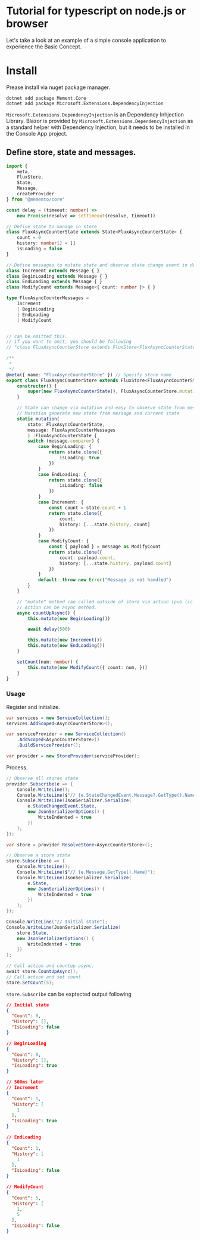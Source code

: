# Tutorial for typescript on node.js or browser

Let's take a look at an example of a simple console application to experience the Basic Concept.

# Install

Prease install via nuget package manager.

```
dotnet add package Mement.Core
dotnet add package Microsoft.Extensions.DependencyInjection
```

```Microsoft.Extensions.DependencyInjection``` is an Dependency Inhjection Library.
Blazor is provided by ```Microsoft.Extensions.DependencyInjection``` as a standard helper with Dependency Injection,
 but it needs to be installed in the Console App project.

## Define store, state and messages.

```ts
import {
    meta,
    FluxStore,
    State,
    Message,
    createProvider
} from "@memento/core"

const delay = (timeout: number) =>
    new Promise(resolve => setTimeout(resolve, timeout))

// Define state to manage in store
class FluxAsyncCounterState extends State<FluxAsyncCounterState> {
    count = 0
    history: number[] = []
    isLoading = false
}

// Define messages to mutate state and observe state change event in detail.
class Increment extends Message { }
class BeginLoading extends Message { }
class EndLoading extends Message { }
class ModifyCount extends Message<{ count: number }> { }

type FluxAsyncCounterMessages =
    Increment
    | BeginLoading
    | EndLoading
    | ModifyCount


// can be omitted this.
// if you want to omit, you should be following 
// "class FluxAsyncCounterStore extends FluxStore<FluxAsyncCounterState>"

/**
 * 
 */
@meta({ name: "FluxAsyncCounterStore" }) // Specify store name
export class FluxAsyncCounterStore extends FluxStore<FluxAsyncCounterState, FluxAsyncCounterMessages> {
    constructor() {
        super(new FluxAsyncCounterState(), FluxAsyncCounterStore.mutation)
    }

    // State can change via mutation and easy to observe state from message
    // Mutation generate new state from message and current state
    static mutation(
        state: FluxAsyncCounterState,
        message: FluxAsyncCounterMessages
        ) :FluxAsyncCounterState {
        switch (message.comparer) {
            case BeginLoading: {
                return state.clone({
                    isLoading: true
                })
            }
            case EndLoading: {
                return state.clone({
                    isLoading: false
                })
            }
            case Increment: {
                const count = state.count + 1
                return state.clone({
                    count,
                    history: [...state.history, count]
                })
            }
            case ModifyCount: {
                const { payload } = message as ModifyCount
                return state.clone({
                    count: payload.count,
                    history: [...state.history, payload.count]
                })
            }
            default: throw new Error("Message is not handled")
        }
    }

    // "mutate" method can called outside of store via action (pub lic method)
    // Action can be async method.
    async countUpAsync() {
        this.mutate(new BeginLoading())

        await delay(500)

        this.mutate(new Increment())
        this.mutate(new EndLoading())
    }

    setCount(num: number) {
        this.mutate(new ModifyCount({ count: num, }))
    }
}

```

### Usage

Register and initialize.

```cs
var services = new ServiceCollection();
services.AddScoped<AsyncCounterStore>();

var serviceProvider = new ServiceCollection()
    .AddScoped<AsyncCounterStore>()
    .BuildServiceProvider();

var provider = new StoreProvider(serviceProvider);
```

Process.

```cs
// Observe all stores state
provider.Subscribe(e => {
    Console.WriteLine();
    Console.WriteLine($"// {e.StateChangedEvent.Message?.GetType().Name}");
    Console.WriteLine(JsonSerializer.Serialize(
        e.StateChangedEvent.State,
        new JsonSerializerOptions() {
            WriteIndented = true
        })
    );
});

var store = provider.ResolveStore<AsyncCounterStore>();

// Observe a store state
store.Subscribe(e => {
    Console.WriteLine();
    Console.WriteLine($"// {e.Message.GetType().Name}");
    Console.WriteLine(JsonSerializer.Serialize(
        e.State,
        new JsonSerializerOptions() {
            WriteIndented = true
        })
    );
});

Console.WriteLine("// Initial state");
Console.WriteLine(JsonSerializer.Serialize(
    store.State,
    new JsonSerializerOptions() {
        WriteIndented = true
    })
);

// Call action and countup async.
await store.CountUpAsync();
// Call action and set count.
store.SetCount(5);
```

```store.Subscribe``` can be exptected output following

```json
// Initial state
{
  "Count": 0,
  "History": [],
  "IsLoading": false
}

// BeginLoading
{
  "Count": 0,
  "History": [],
  "IsLoading": true
}

// 500ms later
// Increment
{
  "Count": 1,
  "History": [
    1
  ],
  "IsLoading": true
}

// EndLoading
{
  "Count": 1,
  "History": [
    1
  ],
  "IsLoading": false
}

// ModifyCount
{
  "Count": 5,
  "History": [
    1,
    5
  ],
  "IsLoading": false
}
```
